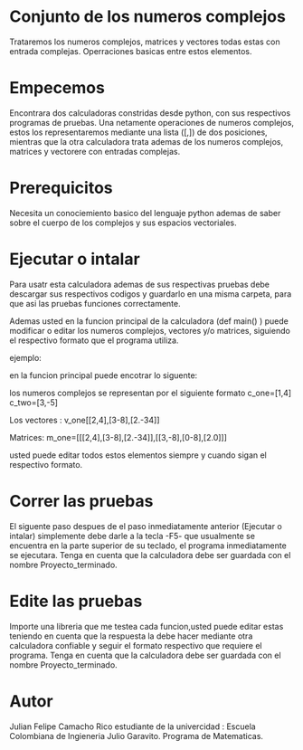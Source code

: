 # Conjunto de los numeros complejos
Trataremos los numeros complejos, matrices y vectores todas estas con entrada complejas. Operraciones basicas entre estos elementos.

# Empecemos
Encontrara dos calculadoras constridas desde python, con sus respectivos programas de pruebas. Una netamente operaciones de numeros complejos, estos los representaremos mediante una lista ([,]) de dos posiciones, mientras que la otra calculadora trata ademas de los numeros complejos, matrices y vectorere con entradas complejas.

# Prerequicitos
Necesita un conociemiento basico del lenguaje python ademas de saber sobre el cuerpo de los complejos y sus espacios vectoriales.

# Ejecutar o intalar
Para usatr esta calculadora ademas de sus respectivas pruebas debe descargar sus respectivos codigos y guardarlo en una misma carpeta, para que asi las pruebas funciones correctamente.

Ademas usted en la funcion principal de la calculadora (def main() ) puede modificar o editar los numeros complejos, vectores y/o matrices, siguiendo el respectivo formato que el programa utiliza.

ejemplo:

en la funcion principal puede encotrar lo siguente:

los numeros complejos se representan por el siguiente formato
c_one=[1,4]
c_two=[3,-5]

Los vectores :
v_one[[2,4],[3-8],[2.-34]]

Matrices:
m_one=[[[2,4],[3-8],[2.-34]],[[3,-8],[0-8],[2.0]]]

usted puede editar todos estos elementos siempre y cuando sigan el respectivo formato.

# Correr las pruebas
El siguente paso despues de el paso inmediatamente anterior (Ejecutar o intalar) simplemente debe darle a la tecla -F5- que usualmente se encuentra en la parte superior de su teclado, el programa inmediatamente se ejecutara. Tenga en cuenta que la calculadora debe ser guardada con el nombre Proyecto_terminado.

# Edite las pruebas
Importe una libreria que me testea cada funcion,usted puede editar estas teniendo en cuenta que la respuesta la debe hacer mediante otra calculadora confiable y seguir el formato respectivo que requiere el programa. Tenga en cuenta que la calculadora debe ser guardada con el nombre Proyecto_terminado.

# Autor
Julian Felipe Camacho Rico
estudiante de la univercidad : Escuela Colombiana de Ingieneria Julio Garavito.
Programa de Matematicas.



